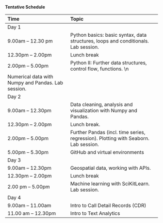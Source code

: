 **Tentative Schedule**

|**Time**|**Topic**|
|:---|:---|
|Day 1|
|9.00am – 12.30 pm|Python basics: basic syntax, data structures, loops and conditionals. Lab session.|
|12.30pm – 2.00pm|Lunch break|
|2.00pm – 5.00pm|Python II: Further data structures, control flow, functions. \n
Numerical data with Numpy and Pandas. Lab session.|
|Day 2|
|9.00am – 12.30pm|Data cleaning, analysis and visualization with Numpy and Pandas.|
|12.30pm – 2.00pm|Lunch break.|
|2.00pm – 5.00pm|Further Pandas (incl. time series, regression). Plotting with Seaborn. Lab session.|
|5.00pm – 5.30pm|GitHub and virtual environments|
|Day 3|
|9.00am – 12.30pm|Geospatial data, working with APIs.|
|12.30pm – 2.00pm|Lunch break|
|2.00 pm – 5.00pm|Machine learning with SciKitLearn. Lab session.|
|Day 4|
|9.00am – 11.00am|Intro to Call Detail Records (CDR)|
|11.00 am – 12.30pm|Intro to Text Analytics|
